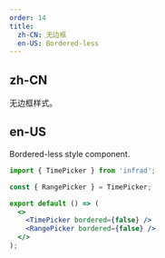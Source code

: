 ```yaml
---
order: 14
title:
  zh-CN: 无边框
  en-US: Bordered-less
---
```


## zh-CN

无边框样式。

## en-US

Bordered-less style component.

```jsx
import { TimePicker } from 'infrad';

const { RangePicker } = TimePicker;

export default () => (
  <>
    <TimePicker bordered={false} />
    <RangePicker bordered={false} />
  </>
);
```
